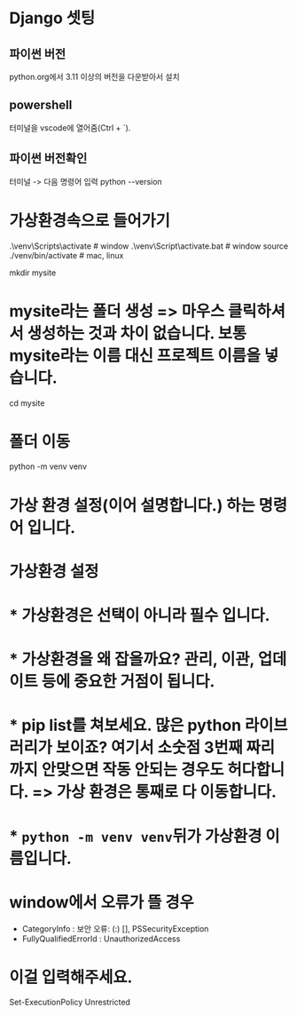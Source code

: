 # Django 셋팅

## 파이썬 버전
python.org에서 3.11 이상의 버전을 다운받아서 설치

## powershell
터미널을 vscode에 열어줌(Ctrl + `).

## 파이썬 버전확인
터미널 -> 다음 명령어 입력
python --version

# 가상환경속으로 들어가기
.\venv\Scripts\activate # window
.\venv\Script\activate.bat # window
source ./venv/bin/activate # mac, linux

mkdir mysite
# mysite라는 폴더 생성 => 마우스 클릭하셔서 생성하는 것과 차이 없습니다. 보통 mysite라는 이름 대신 프로젝트 이름을 넣습니다.
cd mysite
# 폴더 이동
python -m venv venv
# 가상 환경 설정(이어 설명합니다.) 하는 명령어 입니다.

# 가상환경 설정
#     * 가상환경은 선택이 아니라 필수 입니다.
#     * 가상환경을 왜 잡을까요? 관리, 이관, 업데이트 등에 중요한 거점이 됩니다.
#     * pip list를 쳐보세요. 많은 python 라이브러리가 보이죠? 여기서 소숫점 3번째 짜리까지 안맞으면 작동 안되는 경우도 허다합니다. => 가상 환경은 통째로 다 이동합니다.
#     * `python -m venv venv`뒤가 가상환경 이름입니다.

# window에서 오류가 뜰 경우
+ CategoryInfo          : 보안 오류: (:) [], PSSecurityException
+ FullyQualifiedErrorId : UnauthorizedAccess
# 이걸 입력해주세요.
Set-ExecutionPolicy Unrestricted
